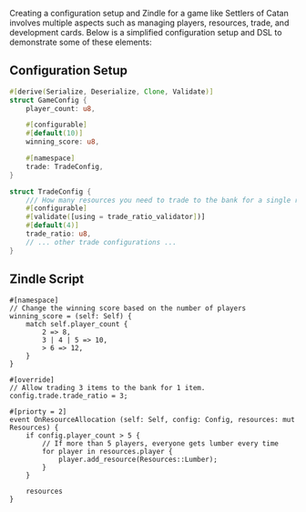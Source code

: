 Creating a configuration setup and Zindle for a game like Settlers of Catan involves multiple aspects such as managing players, resources, trade, and development cards. Below is a simplified configuration setup and DSL to demonstrate some of these elements:

## Configuration Setup

```rust
#[derive(Serialize, Deserialize, Clone, Validate)]
struct GameConfig {
    player_count: u8,

    #[configurable]
    #[default(10)]
    winning_score: u8,

    #[namespace]
    trade: TradeConfig,
}

struct TradeConfig {
    /// How many resources you need to trade to the bank for a single resource
    #[configurable]
    #[validate([using = trade_ratio_validator])]
    #[default(4)]
    trade_ratio: u8,
    // ... other trade configurations ...
}
```

## Zindle Script
```
#[namespace]
// Change the winning score based on the number of players
winning_score = (self: Self) {
    match self.player_count {
        2 => 8,
        3 | 4 | 5 => 10,
        > 6 => 12,
    }
} 

#[override]
// Allow trading 3 items to the bank for 1 item.
config.trade.trade_ratio = 3;

#[priorty = 2]
event OnResourceAllocation (self: Self, config: Config, resources: mut Resources) {
    if config.player_count > 5 {
        // If more than 5 players, everyone gets lumber every time
        for player in resources.player {
            player.add_resource(Resources::Lumber);
        }
    }    

    resources
}
```
